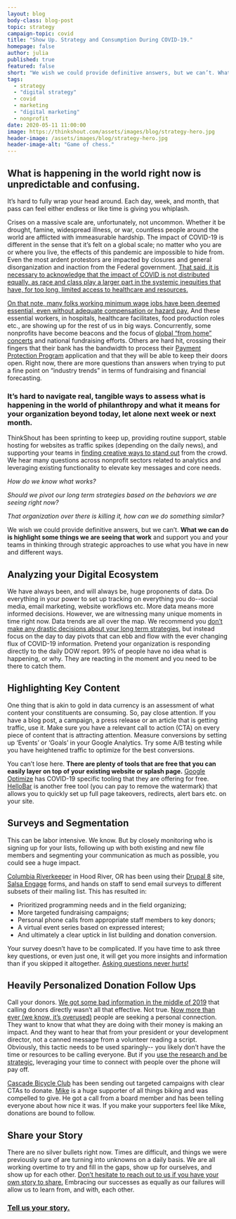 ```yaml
---
layout: blog
body-class: blog-post
topic: strategy
campaign-topic: covid
title: "Show Up. Strategy and Consumption During COVID-19."
homepage: false
author: julia
published: true
featured: false
short: "We wish we could provide definitive answers, but we can’t. What we can do is highlight some things we are seeing that work and support you and your teams in thinking through strategic approaches to use what you have in new and different ways."
tags:
  - strategy
  - "digital strategy"
  - covid
  - marketing
  - "digital marketing"
  - nonprofit
date: 2020-05-11 11:00:00
image: https://thinkshout.com/assets/images/blog/strategy-hero.jpg
header-image: /assets/images/blog/strategy-hero.jpg
header-image-alt: "Game of chess."
---
```

## What is happening in the world right now is unpredictable and confusing. 
It’s hard to fully wrap your head around. Each day, week, and month, that pass can feel either endless or like time is giving you whiplash. 

Crises on a massive scale are, unfortunately, not uncommon. Whether it be drought, famine, widespread illness, or war, countless people around the world are afflicted with immeasurable hardship. The impact of COVID-19 is different in the sense that it’s felt on a global scale; no matter who you are or where you live, the effects of this pandemic are impossible to hide from. Even the most ardent protestors are impacted by closures and general disorganization and inaction from the Federal government. [That said, it is necessary to acknowledge that the impact of COVID is not distributed equally, as race and class play a larger part in the systemic inequities that have, for too long, limited access to healthcare and resources.](https://www.nytimes.com/2020/04/29/magazine/racial-disparities-covid-19.html)  

[On that note, many folks working minimum wage jobs have been deemed essential, even without adequate compensation or hazard pay.](https://www.brookings.edu/research/covid-19s-essential-workers-deserve-hazard-pay-heres-why-and-how-it-should-work/) And these essential workers, in hospitals, healthcare facilitates, food production roles etc., are showing up for the rest of us in big ways. Concurrently, some nonprofits have become beacons and the focus of [global “from home” concerts](https://www.globalcitizen.org/en/connect/togetherathome/) and national fundraising efforts. Others are hard hit, crossing their fingers that their bank has the bandwidth to process their [Payment Protection Program](https://www.sba.gov/funding-programs/loans/coronavirus-relief-options/paycheck-protection-program) application and that they will be able to keep their doors open. Right now, there are more questions than answers when trying to put a fine point on “industry trends” in terms of fundraising and financial forecasting.  

### It’s hard to navigate real, tangible ways to assess what is happening in the world of philanthropy and what it means for your organization beyond today, let alone next week or next month. 

ThinkShout has been sprinting to keep up, providing routine support, stable hosting for websites as traffic spikes (depending on the daily news), and supporting your teams in [finding creative ways to stand out](https://freedomhouse.org/issues/democracy-during-pandemic) from the crowd. We hear many questions across nonprofit sectors related to analytics and leveraging existing functionality to elevate key messages and core needs. 

*How do we know what works?*
 
*Should we pivot our long term strategies based on the behaviors we are seeing right now?*
 
*That organization over there is killing it, how can we do something similar?* 

We wish we could provide definitive answers, but we can’t. **What we can do is highlight some things we are seeing that work** and support you and your teams in thinking through strategic approaches to use what you have in new and different ways. 

## Analyzing your Digital Ecosystem

We have always been, and will always be, huge proponents of data. Do everything in your power to set up tracking on everything you do--social media, email marketing, website workflows etc. More data means more informed decisions. However, we are witnessing many unique moments in time right now. Data trends are all over the map. We recommend you [don’t make any drastic decisions about your long term strategies](https://www.thinkwithgoogle.com/marketing-resources/data-measurement/marketing-measurement-strategy-during-a-pandemic/), but instead focus on the day to day pivots that can ebb and flow with the ever changing flux of COVID-19 information. Pretend your organization is responding directly to the daily DOW report. 99% of people have no idea what is happening, or why.  They are reacting in the moment and you need to be there to catch them. 

## Highlighting Key Content 

One thing that is akin to gold in data currency is an assessment of what content your constituents are consuming. So, pay close attention. If you have a blog post, a campaign, a press release or an article that is getting traffic, use it. Make sure you have a relevant call to action (CTA) on every piece of content that is attracting attention. Measure conversions by setting up ‘Events’ or ‘Goals’ in your Google Analytics. Try some A/B testing while you have heightened traffic to optimize for the best conversions. 

You can’t lose here. **There are plenty of tools that are free that you can easily layer on top of your existing website or splash page.** [Google Optimize](https://support.google.com/optimize/answer/9823410?hl=en) has COVID-19 specific tooling that they are offering for free. [HelloBar](https://www.hellobar.com/) is another free tool (you can pay to remove the watermark) that allows you to quickly set up full page takeovers, redirects, alert bars etc. on your site. 

## Surveys and Segmentation 

This can be labor intensive. We know. But by closely monitoring who is signing up for your lists, following up with both existing and new file members and segmenting your communication as much as possible, you could see a huge impact.

[Columbia Riverkeeper](https://www.columbiariverkeeper.org/) in Hood River, OR has been using their [Drupal 8](https://www.drupal.org/8) site, [Salsa Engage](https://www.salsalabs.com/sign-in) forms, and hands on staff to send email surveys to different subsets of their mailing list. This has resulted in:
* Prioritized programming needs and in the field organizing;
* More targeted fundraising campaigns; 
* Personal phone calls from appropriate staff members to key donors;
* A virtual event series based on expressed interest;
* And ultimately a clear uptick in list building and donation conversion.  

Your survey doesn’t have to be complicated. If you have time to ask three key questions, or even just one, it will get you more insights and information than if you skipped it altogether. [Asking questions never hurts!](https://thinkshout.com/blog/2019/01/ask-more-questions/)

## Heavily Personalized Donation Follow Ups

Call your donors. [We got some bad information in the middle of 2019](https://papers.ssrn.com/sol3/papers.cfm?abstract_id=3371327) that calling donors directly wasn’t all that effective. Not true. [Now more than ever (we know, it’s overused)](https://nplusonemag.com/issue-28/the-intellectual-situation/now-less-than-never/) people are seeking a personal connection. They want to know that what they are doing with their money is making an impact. And they want to hear that from your president or your development director, not a canned message from a volunteer reading a script. Obviously, this tactic needs to be used sparingly-- you likely don’t have the time or resources to be calling everyone. But if you [use the research and be strategic](https://bloomerang.co/blog/actually-calling-donors-to-thank-them-does-make-them-more-likely-to-give-again-and-give-more/), leveraging your time to connect with people over the phone will pay off. 

[Cascade Bicycle Club](https://www.cascade.org/) has been sending out targeted campaigns with clear CTAs to donate. [Mike](https://thinkshout.com/team/mike/) is a huge supporter of all things biking and was compelled to give. He got a call from a board member and has been telling everyone about how nice it was. If you make your supporters feel like Mike, donations are bound to follow. 

## Share your Story

There are no silver bullets right now. Times are difficult, and things we were previously sure of are turning into unknowns on a daily basis.  We are all working overtime to try and fill in the gaps, show up for ourselves, and show up for each other. [Don’t hesitate to reach out to us if you have your own story to share.](https://forms.gle/8uA5iMWTawvoN5NN6) Embracing our successes as equally as our failures will allow us to learn from, and with, each other. 

### [Tell us your story.](https://forms.gle/8uA5iMWTawvoN5NN6)

